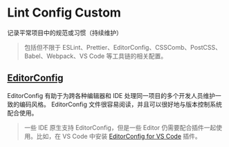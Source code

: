 # Lint Config Custom

记录平常项目中的规范或习惯（持续维护）

> 包括但不限于 ESLint、Prettier、EditorConfig、CSSComb、PostCSS、Babel、Webpack、VS Code 等工具链的相关配置。

## [EditorConfig](https://editorconfig.org/)

EditorConfig 有助于为跨各种编辑器和 IDE 处理同一项目的多个开发人员维护一致的编码风格。 EditorConfig 文件很容易阅读，并且可以很好地与版本控制系统配合使用。

> 一些 IDE 原生支持 EditorConfig，但是一些 Editor 仍需要配合插件一起使用。比如，在 VS Code 中安装 [EditorConfig for VS Code](https://marketplace.visualstudio.com/items?itemName=EditorConfig.EditorConfig) 插件。